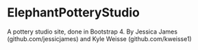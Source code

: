 # ElephantPotteryStudio
A pottery studio site, done in Bootstrap 4. By Jessica James (github.com/jessicjames) and Kyle Weisse (github.com/kweisse1)
